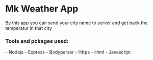 <h1>Mk Weather App</h1>
<p>By this app you can send your city name to server and get back the temperatur in that city</p>
<h3>Tools and pckages used:</h3>
- Nodejs
- Express
- Bodyparser
- Https
- Html
- Javascript
